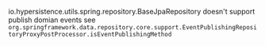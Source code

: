 io.hypersistence.utils.spring.repository.BaseJpaRepository doesn't support publish domian events
see `org.springframework.data.repository.core.support.EventPublishingRepositoryProxyPostProcessor.isEventPublishingMethod`

